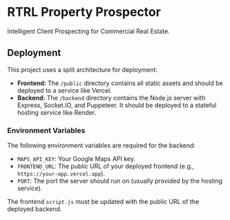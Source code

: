 # RTRL Property Prospector

Intelligent Client Prospecting for Commercial Real Estate.

## Deployment

This project uses a split architecture for deployment:

-   **Frontend:** The `/public` directory contains all static assets and should be deployed to a service like Vercel.
-   **Backend:** The `/backend` directory contains the Node.js server with Express, Socket.IO, and Puppeteer. It should be deployed to a stateful hosting service like Render.

### Environment Variables

The following environment variables are required for the backend:

-   `MAPS_API_KEY`: Your Google Maps API key.
-   `FRONTEND_URL`: The public URL of your deployed frontend (e.g., `https://your-app.vercel.app`).
-   `PORT`: The port the server should run on (usually provided by the hosting service).

The frontend `script.js` must be updated with the public URL of the deployed backend.